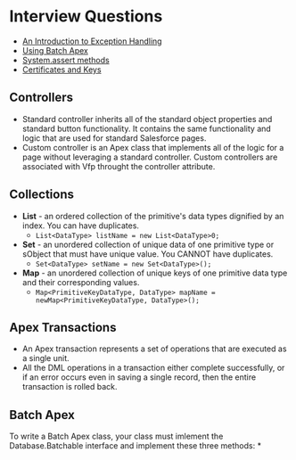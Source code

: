 # Interview Questions
* [An Introduction to Exception Handling](https://developer.salesforce.com/page/An_Introduction_to_Exception_Handling)
* [Using Batch Apex](https://developer.salesforce.com/docs/atlas.en-us.apexcode.meta/apexcode/apex_batch_interface.htm)
* [System.assert methods](https://developer.salesforce.com/forums/?id=906F00000008x42IAA)
* [Certificates and Keys](https://help.salesforce.com/articleView?id=security_keys_about.htm&type=5)

## Controllers
* Standard controller inherits all of the standard object properties and standard button functionality.  It contains the same functionality and logic that are used for standard Salesforce pages.
* Custom controller is an Apex class that implements all of the logic for a page without leveraging a standard controller.  Custom controllers are associated with Vfp throught the controller attribute.

## Collections
* <b>List</b> - an ordered collection of the primitive's data types dignified by an index.  You can have duplicates.
     * `List<DataType> listName = new List<DataType>0;`
* <b>Set</b> - an unordered collection of unique data of one primitive type or sObject that must have unique value. You CANNOT have duplicates.
     * `Set<DataType> setName = new Set<DataType>();` 
* <b>Map</b> - an unordered collection of unique keys of one primitive data type and their corresponding values.
    * `Map<PrimitiveKeyDataType, DataType> mapName = newMap<PrimitiveKeyDataType, DataType>();`
## Apex Transactions
* An Apex transaction represents a set of operations that are executed as a single unit.
* All the DML operations in a transaction either complete successfully, or if an error occurs even in saving a single record, then the entire transaction is rolled back.
## Batch Apex
To write a Batch Apex class, your class must imlement the Database.Batchable interface and implement these three methods:
* 
